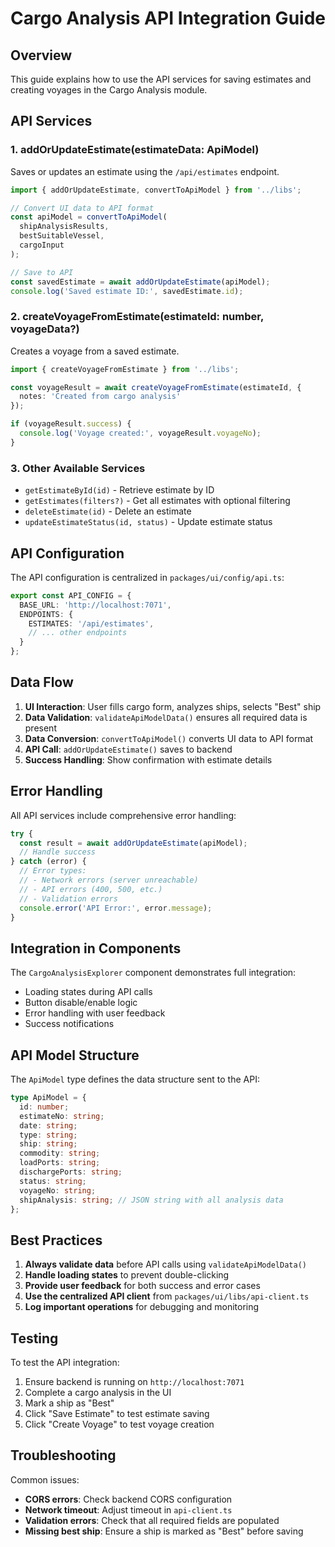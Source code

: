 # Cargo Analysis API Integration Guide

## Overview
This guide explains how to use the API services for saving estimates and creating voyages in the Cargo Analysis module.

## API Services

### 1. addOrUpdateEstimate(estimateData: ApiModel)
Saves or updates an estimate using the `/api/estimates` endpoint.

```typescript
import { addOrUpdateEstimate, convertToApiModel } from '../libs';

// Convert UI data to API format
const apiModel = convertToApiModel(
  shipAnalysisResults,
  bestSuitableVessel,
  cargoInput
);

// Save to API
const savedEstimate = await addOrUpdateEstimate(apiModel);
console.log('Saved estimate ID:', savedEstimate.id);
```

### 2. createVoyageFromEstimate(estimateId: number, voyageData?)
Creates a voyage from a saved estimate.

```typescript
import { createVoyageFromEstimate } from '../libs';

const voyageResult = await createVoyageFromEstimate(estimateId, {
  notes: 'Created from cargo analysis'
});

if (voyageResult.success) {
  console.log('Voyage created:', voyageResult.voyageNo);
}
```

### 3. Other Available Services

- `getEstimateById(id)` - Retrieve estimate by ID
- `getEstimates(filters?)` - Get all estimates with optional filtering
- `deleteEstimate(id)` - Delete an estimate
- `updateEstimateStatus(id, status)` - Update estimate status

## API Configuration

The API configuration is centralized in `packages/ui/config/api.ts`:

```typescript
export const API_CONFIG = {
  BASE_URL: 'http://localhost:7071',
  ENDPOINTS: {
    ESTIMATES: '/api/estimates',
    // ... other endpoints
  }
};
```

## Data Flow

1. **UI Interaction**: User fills cargo form, analyzes ships, selects "Best" ship
2. **Data Validation**: `validateApiModelData()` ensures all required data is present
3. **Data Conversion**: `convertToApiModel()` converts UI data to API format
4. **API Call**: `addOrUpdateEstimate()` saves to backend
5. **Success Handling**: Show confirmation with estimate details

## Error Handling

All API services include comprehensive error handling:

```typescript
try {
  const result = await addOrUpdateEstimate(apiModel);
  // Handle success
} catch (error) {
  // Error types:
  // - Network errors (server unreachable)
  // - API errors (400, 500, etc.)
  // - Validation errors
  console.error('API Error:', error.message);
}
```

## Integration in Components

The `CargoAnalysisExplorer` component demonstrates full integration:

- Loading states during API calls
- Button disable/enable logic
- Error handling with user feedback
- Success notifications

## API Model Structure

The `ApiModel` type defines the data structure sent to the API:

```typescript
type ApiModel = {
  id: number;
  estimateNo: string;
  date: string;
  type: string;
  ship: string;
  commodity: string;
  loadPorts: string;
  dischargePorts: string;
  status: string;
  voyageNo: string;
  shipAnalysis: string; // JSON string with all analysis data
};
```

## Best Practices

1. **Always validate data** before API calls using `validateApiModelData()`
2. **Handle loading states** to prevent double-clicking
3. **Provide user feedback** for both success and error cases
4. **Use the centralized API client** from `packages/ui/libs/api-client.ts`
5. **Log important operations** for debugging and monitoring

## Testing

To test the API integration:

1. Ensure backend is running on `http://localhost:7071`
2. Complete a cargo analysis in the UI
3. Mark a ship as "Best"
4. Click "Save Estimate" to test estimate saving
5. Click "Create Voyage" to test voyage creation

## Troubleshooting

Common issues:

- **CORS errors**: Check backend CORS configuration
- **Network timeout**: Adjust timeout in `api-client.ts`
- **Validation errors**: Check that all required fields are populated
- **Missing best ship**: Ensure a ship is marked as "Best" before saving